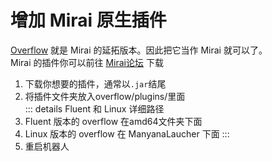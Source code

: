 # 增加 Mirai 原生插件
[Overflow](https://github.com/MrXiaoM/Overflow) 就是 Mirai 的延拓版本。因此把它当作 Mirai 就可以了。   
Mirai 的插件你可以前往 [Mirai论坛](https://mirai.mamoe.net/) 下载
1. 下载你想要的插件，通常以`.jar`结尾
2. 将插件文件夹放入overflow/plugins/里面  
::: details Fluent 和 Linux 详细路径
1. Fluent 版本的 overflow 在amd64文件夹下面
2. Linux 版本的 overflow 在 ManyanaLaucher 下面
:::
3. 重启机器人
